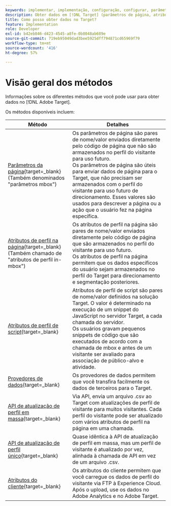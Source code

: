 ```yaml
---
keywords: implementar, implementação, configuração, configurar, parâmetro de página, tomcat, url codificado, atributo de perfil na página, parâmetro mbox, atributos de perfil na página, atributo de perfil de script, API de atualização de perfil em massa, API de atualização de arquivo único, atributos de cliente, provedores de dados, dataprovider, provedor de dados
description: Obter dados em [!DNL Target] (parâmetros de página, atributos de perfil, atributos de perfil de script, provedores de dados, APIs de atualização de perfil único e em massa, Atributos do cliente).
title: Como posso obter dados no Target?
feature: Implementation
role: Developer
exl-id: b42eb846-d423-4545-a8fe-0b8048ab689e
source-git-commit: 719eb95049dad3bee5925dff794871cd65969f79
workflow-type: tm+mt
source-wordcount: '416'
ht-degree: 57%

---
```


# Visão geral dos métodos

Informações sobre os diferentes métodos que você pode usar para obter dados no [!DNL Adobe Target].

Os métodos disponíveis incluem:

| Método | Detalhes |
| --- | --- |
| [Parâmetros da página](https://developer.adobe.com/target/before-implement/methods-to-get-data-into-target/page-parameters/){target=_blank}<br>(Também denominados &quot;parâmetros mbox&quot;) | Os parâmetros de página são pares de nome/valor enviados diretamente pelo código de página que não são armazenados no perfil do visitante para uso futuro.<br>Os parâmetros de página são úteis para enviar dados de página para o Target, que não precisam ser armazenados com o perfil do visitante para uso futuro de direcionamento. Esses valores são usados para descrever a página ou a ação que o usuário fez na página específica. |
| [Atributos de perfil na página](https://developer.adobe.com/target/before-implement/methods-to-get-data-into-target/in-page-profile-attributes/){target=_blank}<br>(Também chamado de &quot;atributos de perfil in-mbox&quot;) | Os atributos de perfil na página são pares de nome/valor enviados diretamente pelo código de página que são armazenados no perfil do visitante para uso futuro.<br>Os atributos de perfil na página permitem que os dados específicos do usuário sejam armazenados no perfil do Target para direcionamento e segmentação posteriores. |
| [Atributos de perfil de script](https://developer.adobe.com/target/before-implement/methods-to-get-data-into-target/script-profile-attributes/){target=_blank} | Atributos de perfil de script são pares de nome/valor definidos na solução Target. O valor é determinado na execução de um snippet do JavaScript no servidor Target, a cada chamada do servidor.<br>Os usuários gravam pequenos snippets de código que são executados de acordo com a chamada de mbox e antes de um visitante ser avaliado para associação de público-alvo e atividade. |
| [Provedores de dados](https://developer.adobe.com/target/before-implement/methods-to-get-data-into-target/data-providers/){target=_blank} | Os provedores de dados permitem que você transfira facilmente os dados de terceiros para o Target. |
| [API de atualização de perfil em massa](https://developer.adobe.com/target/before-implement/methods-to-get-data-into-target/bulk-profile-update-api/){target=_blank} | Via API, envia um arquivo .csv ao Target com atualizações de perfil de visitante para muitos visitantes. Cada perfil do visitante pode ser atualizado com vários atributos de perfil na página em uma chamada. |
| [API de atualização de perfil único](https://developer.adobe.com/target/before-implement/methods-to-get-data-into-target/single-profile-update-api/){target=_blank} | Quase idêntica à API de atualização de perfil em massa, mas um perfil de visitante é atualizado por vez, alinhada à chamada de API em vez de um arquivo .csv. |
| [Atributos do cliente](https://developer.adobe.com/target/before-implement/methods-to-get-data-into-target/customer-attributes/){target=_blank} | Os atributos do cliente permitem que você carregue os dados de perfil do visitante via FTP à Experience Cloud. Após o upload, use os dados no Adobe Analytics e no Adobe Target. |












